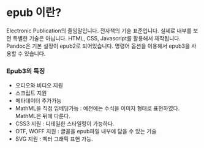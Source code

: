 # epub 이란?
Electronic Publication의 줄임말입니다.
전자책의 기술 표준입니다.
실제로 내부를 보면 특별한 기술은 아닙니다.
HTML, CSS, Javascript를 활용해서 제작됩니다.
Pandoc은 기본 설정이 epub2로 되어있습니다.
명령어 옵션을 이용해서 epub3을 사용할 수 있습니다.

### Epub3의 특징
- 오디오와 비디오 지원
- 스크립트 지원
- 메타데이터 추가가능
- MathML을 직접 임베딩가능 : 예전에는 수식을 이미지 형태로 표현하였다. MathML은 뒤에 다룬다.
- CSS3 지원 : 디테일한 스타일링이 가능하다.
- OTF, WOFF 지원 : 글꼴을 epub파일 내부에 담을 수 있는 기술
- SVG 지원 : 벡터 그래픽 표현 가능.
